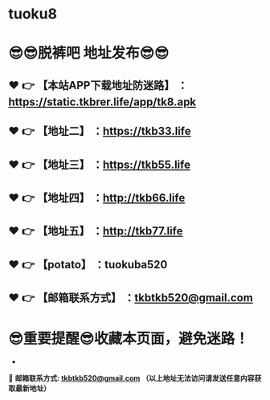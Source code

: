 # tuoku8
:sunglasses::sunglasses:脱裤吧 地址发布:sunglasses::sunglasses:
==
:heart: :point_right: 【本站APP下载地址防迷路】 ：https://static.tkbrer.life/app/tk8.apk
------
:heart: :point_right: 【地址二】 ：https://tkb33.life
------
:heart: :point_right: 【地址三】 ：https://tkb55.life
------
:heart: :point_right: 【地址四】 ：http://tkb66.life
------
:heart: :point_right: 【地址五】 ：http://tkb77.life
------
:heart: :point_right: 【potato】 ：tuokuba520
------
:heart: :point_right: 【邮箱联系方式】 ：tkbtkb520@gmail.com
------
:sunglasses:重要提醒:sunglasses:收藏本页面，避免迷路！
==

-

:e-mail: __邮箱联系方式: tkbtkb520@gmail.com （以上地址无法访问请发送任意内容获取最新地址）__
